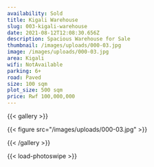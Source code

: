 ```yaml
---
availability: Sold
title: Kigali Warehouse
slug: 003-kigali-warehouse
date: 2021-08-12T12:08:30.656Z
description: Spacious Warehouse for Sale
thumbnail: /images/uploads/000-03.jpg
image: /images/uploads/000-03.jpg
area: Kigali
wifi: NotAvailable
parking: 6+
road: Paved
size: 100 sqm
plot_size: 500 sqm
price: Rwf 100,000,000
---
```

{{< gallery >}}

{{< figure src="/images/uploads/000-03.jpg" >}}

{{< /gallery >}}

{{< load-photoswipe >}}